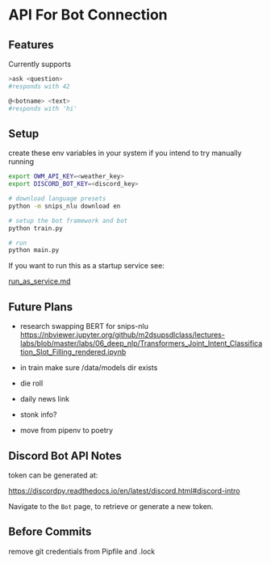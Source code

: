# API For Bot Connection

## Features

Currently supports

```bash
>ask <question>
#responds with 42

@<botname> <text>
#responds with 'hi'
```

## Setup

create these env variables in your system if you intend to try manually running

```bash
export OWM_API_KEY=<weather_key>
export DISCORD_BOT_KEY=<discord_key>
```

```bash
# download language presets
python -m snips_nlu download en

# setup the bot framework and bot
python train.py

# run
python main.py
```

If you want to run this as a startup service see:

[run_as_service.md](./run_as_service.md)

## Future Plans

* research swapping BERT for snips-nlu <https://nbviewer.jupyter.org/github/m2dsupsdlclass/lectures-labs/blob/master/labs/06_deep_nlp/Transformers_Joint_Intent_Classification_Slot_Filling_rendered.ipynb>
* in train make sure /data/models dir exists

* die roll
* daily news link
* stonk info?
* move from pipenv to poetry

## Discord Bot API Notes

token can be generated at:

<https://discordpy.readthedocs.io/en/latest/discord.html#discord-intro>

Navigate to the `Bot` page, to retrieve or generate a new token.

## Before Commits

remove git credentials from Pipfile and .lock
